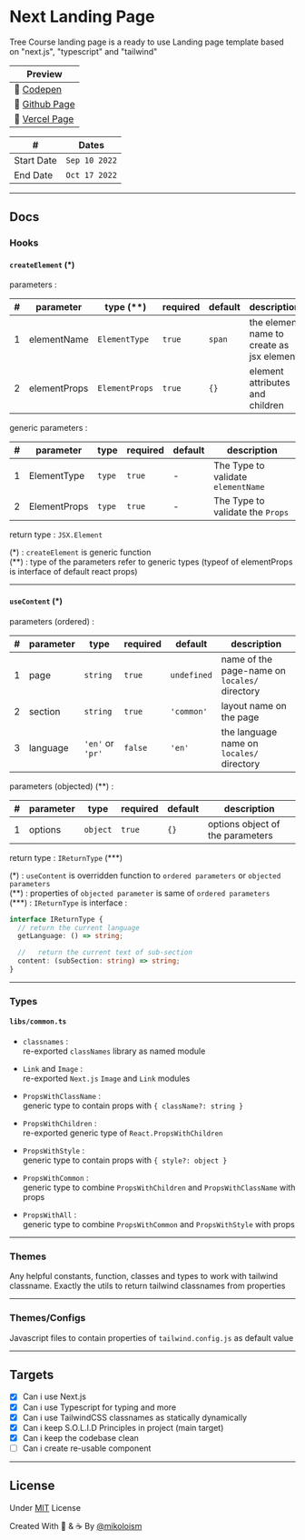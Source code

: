 # Next Landing Page

Tree Course landing page is a ready to use Landing page template based on "next.js", "typescript" and "tailwind"

| Preview |
| - |
| 🚧 [Codepen][codepen-preview-link] |
| 🚧 [Github Page][github-page-link] |
| 🚧 [Vercel Page][vercel-page-link] |

| # | Dates |
| - | - |
| Start Date | `Sep 10 2022` |
| End Date | `Oct 17 2022` |

---

## Docs

### Hooks

#### `createElement` (\*)

parameters :

| #   | parameter    | type (\*\*)    | required | default | description                               |
| --- | ------------ | -------------- | -------- | ------- | ----------------------------------------- |
| 1   | elementName  | `ElementType`  | `true`   | `span`  | the element name to create as jsx element |
| 2   | elementProps | `ElementProps` | `true`   | `{}`    | element attributes and children           |

generic parameters :

| #   | parameter    | type   | required | default | description                        |
| --- | ------------ | ------ | -------- | ------- | ---------------------------------- |
| 1   | ElementType  | `type` | `true`   | -       | The Type to validate `elementName` |
| 2   | ElementProps | `type` | `true`   | -       | The Type to validate the `Props`   |

return type : `JSX.Element`

(\*) : `createElement` is generic function\
(\*\*) : type of the parameters refer to generic types (typeof of elementProps is interface of default react props)

---

#### `useContent` (\*)

parameters (ordered) :

| #   | parameter | type             | required | default     | description                                   |
| --- | --------- | ---------------- | -------- | ----------- | --------------------------------------------- |
| 1   | page      | `string`         | `true`   | `undefined` | name of the page-name on `locales/` directory |
| 2   | section   | `string`         | `true`   | `'common'`  | layout name on the page                       |
| 3   | language  | `'en'` or `'pr'` | `false`  | `'en'`      | the language name on `locales/` directory     |

parameters (objected) (\*\*) :

| #   | parameter | type     | required | default | description                      |
| --- | --------- | -------- | -------- | ------- | -------------------------------- |
| 1   | options   | `object` | `true`   | `{}`    | options object of the parameters |

return type : `IReturnType` (\*\*\*)

(\*) : `useContent` is overridden function to `ordered parameters` or `objected parameters`\
(\*\*) : properties of `objected parameter` is same of `ordered parameters`\
(\*\*\*) : `IReturnType` is interface :

```typescript
interface IReturnType {
  // return the current language
  getLanguage: () => string;

  //   return the current text of sub-section
  content: (subSection: string) => string;
}
```

---

### Types

#### `libs/common.ts`

- `classnames` :\
  re-exported `classNames` library as named module

- `Link` and `Image` :\
  re-exported `Next.js` `Image` and `Link` modules

- `PropsWithClassName` :\
  generic type to contain props with `{ className?: string }`

- `PropsWithChildren` :\
  re-exported generic type of `React.PropsWithChildren`

- `PropsWithStyle` :\
  generic type to contain props with `{ style?: object }`

- `PropsWithCommon` :\
  generic type to combine `PropsWithChildren` and `PropsWithClassName` with props

- `PropsWithAll` :\
  generic type to combine `PropsWithCommon` and `PropsWithStyle` with props

---

### Themes

Any helpful constants, function, classes and types to work with tailwind classname. Exactly the utils to return tailwind classnames from properties

---

### Themes/Configs

Javascript files to contain properties of `tailwind.config.js` as default value

---

## Targets

- [x] Can i use Next.js
- [x] Can i use Typescript for typing and more
- [x] Can i use TailwindCSS classnames as statically dynamically
- [x] Can i keep S.O.L.I.D Principles in project (main target)
- [x] Can i keep the codebase clean
- [ ] Can i create re-usable component

---

## License

Under [MIT][mit-license-file-path] License

Created With 🧠 & ☕ By [@mikoloism][github-link]

<!-- LINKS -->

[github-link]: https://github.com/mikoloism "click here to see another projects and social links"
[mit-license-file-path]: ./LICENSE "click here to see license file"
[codepen-preview-link]: https://codepen.io/miko-github
[github-page-link]: https://mikoloism.github.io/mikoloism
[vercel-page-link]: https://course-leap.vercel.app
